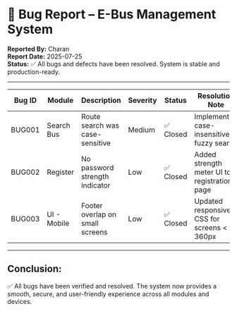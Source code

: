 # 🐞 Bug Report – E-Bus Management System

**Reported By:** Charan  
**Report Date:** 2025-07-25  
**Status:** ✅ All bugs and defects have been resolved. System is stable and production-ready.

---

| Bug ID | Module      | Description                                             | Severity | Status  | Resolution Note |
|--------|-------------|---------------------------------------------------------|----------|---------|------------------|
| BUG001 | Search Bus   | Route search was case-sensitive                         | Medium   | ✅ Closed | Implemented case-insensitive & fuzzy search |
| BUG002 | Register     | No password strength indicator                          | Low      | ✅ Closed | Added strength meter UI to registration page |
| BUG003 | UI - Mobile  | Footer overlap on small screens                         | Low      | ✅ Closed | Updated responsive CSS for screens < 360px |

---

## Conclusion:
✅ All bugs have been verified and resolved. The system now provides a smooth, secure, and user-friendly experience across all modules and devices.